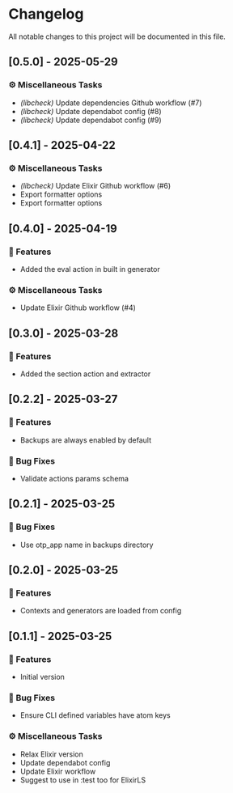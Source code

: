 # Changelog

All notable changes to this project will be documented in this file.

## [0.5.0] - 2025-05-29

### ⚙️ Miscellaneous Tasks

- *(libcheck)* Update dependencies Github workflow (#7)
- *(libcheck)* Update dependabot config (#8)
- *(libcheck)* Update dependabot config (#9)

## [0.4.1] - 2025-04-22

### ⚙️ Miscellaneous Tasks

- *(libcheck)* Update Elixir Github workflow (#6)
- Export formatter options
- Export formatter options

## [0.4.0] - 2025-04-19

### 🚀 Features

- Added the eval action in built in generator

### ⚙️ Miscellaneous Tasks

- Update Elixir Github workflow (#4)

## [0.3.0] - 2025-03-28

### 🚀 Features

- Added the section action and extractor

## [0.2.2] - 2025-03-27

### 🚀 Features

- Backups are always enabled by default

### 🐛 Bug Fixes

- Validate actions params schema

## [0.2.1] - 2025-03-25

### 🐛 Bug Fixes

- Use otp_app name in backups directory

## [0.2.0] - 2025-03-25

### 🚀 Features

- Contexts and generators are loaded from config

## [0.1.1] - 2025-03-25

### 🚀 Features

- Initial version

### 🐛 Bug Fixes

- Ensure CLI defined variables have atom keys

### ⚙️ Miscellaneous Tasks

- Relax Elixir version
- Update dependabot config
- Update Elixir workflow
- Suggest to use in :test too for ElixirLS

<!-- generated by git-cliff -->
